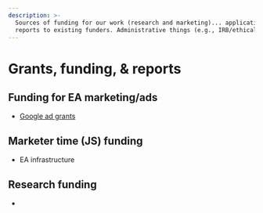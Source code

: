 ```yaml
---
description: >-
  Sources of funding for our work (research and marketing)... applications and
  reports to existing funders. Administrative things (e.g., IRB/ethical forms)
---
```


# Grants, funding, & reports

## Funding for EA marketing/ads

* [Google ad grants](../methodological-discussion/implementation-and-collecting-data-issues/doing-and-funding-ads.md#google-ads-grants)

## Marketer time (JS) funding

* EA infrastructure

## Research funding

*

##
